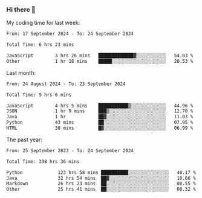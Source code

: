 ### Hi there 👋

My coding time for last week:

<!--START_SECTION:week-->

```txt
From: 17 September 2024 - To: 24 September 2024

Total Time: 6 hrs 23 mins

JavaScript        3 hrs 26 mins   █████████████▓░░░░░░░░░░░   54.03 %
Other             1 hr 18 mins    █████░░░░░░░░░░░░░░░░░░░░   20.53 %
```

<!--END_SECTION:week-->

Last month:

<!--START_SECTION:month-->

```txt
From: 24 August 2024 - To: 23 September 2024

Total Time: 9 hrs 6 mins

JavaScript        4 hrs 5 mins    ███████████▒░░░░░░░░░░░░░   44.96 %
JSON              1 hr 9 mins     ███▒░░░░░░░░░░░░░░░░░░░░░   12.70 %
Java              1 hr            ██▓░░░░░░░░░░░░░░░░░░░░░░   11.03 %
Python            43 mins         ██░░░░░░░░░░░░░░░░░░░░░░░   07.95 %
HTML              38 mins         █▓░░░░░░░░░░░░░░░░░░░░░░░   06.99 %
```

<!--END_SECTION:month-->

The past year:

<!--START_SECTION:year-->

```txt
From: 25 September 2023 - To: 24 September 2024

Total Time: 308 hrs 36 mins

Python             123 hrs 58 mins ██████████░░░░░░░░░░░░░░░   40.17 %
Java               32 hrs 54 mins  ██▓░░░░░░░░░░░░░░░░░░░░░░   10.66 %
Markdown           26 hrs 23 mins  ██░░░░░░░░░░░░░░░░░░░░░░░   08.55 %
Other              25 hrs 41 mins  ██░░░░░░░░░░░░░░░░░░░░░░░   08.32 %
```

<!--END_SECTION:year-->
